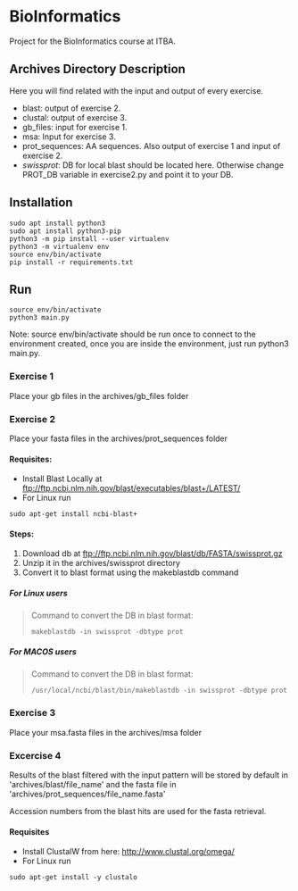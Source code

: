 # BioInformatics

Project for the BioInformatics course at ITBA.

## Archives Directory Description

Here you will find related with the input and output of every exercise.

- blast: output of exercise 2.
- clustal: output of exercise 3.
- gb_files: input for exercise 1.
- msa: Input for exercise 3.
- prot_sequences: AA sequences. Also output of exercise 1 and input of exercise 2.
- *swissprot*: DB for local blast should be located here. Otherwise change PROT_DB variable in exercise2.py and point it to your DB.

## Installation 
```
sudo apt install python3
sudo apt install python3-pip
python3 -m pip install --user virtualenv
python3 -m virtualenv env
source env/bin/activate
pip install -r requirements.txt
```
## Run
```
source env/bin/activate
python3 main.py
```
Note: source env/bin/activate should be run once to connect
to the environment created, once you are inside the environment, just run
python3 main.py.
 
### Exercise 1
Place your gb files in the archives/gb_files folder

### Exercise 2
Place your fasta files in the archives/prot_sequences folder

#### Requisites:
- Install Blast Locally at ftp://ftp.ncbi.nlm.nih.gov/blast/executables/blast+/LATEST/
- For Linux run
```
sudo apt-get install ncbi-blast+
```
#### Steps:
1. Download db at ftp://ftp.ncbi.nlm.nih.gov/blast/db/FASTA/swissprot.gz 
2. Unzip it in the archives/swissprot directory
3. Convert it to blast format using the makeblastdb command


##### For Linux users
>Command to convert the DB in blast format:
> ```
> makeblastdb -in swissprot -dbtype prot
> ```

##### For MACOS users
>Command to convert the DB in blast format:
> ```
> /usr/local/ncbi/blast/bin/makeblastdb -in swissprot -dbtype prot
> ```

### Exercise 3
Place your msa.fasta files in the archives/msa folder

### Excercise 4

Results of the blast filtered with the input pattern will be stored by default in 'archives/blast/file_name' and the 
fasta file in 'archives/prot_sequences/file_name.fasta'

Accession numbers from the blast hits are used for the fasta retrieval.

#### Requisites
- Install ClustalW from here:  http://www.clustal.org/omega/
- For Linux run
```
sudo apt-get install -y clustalo 
```
